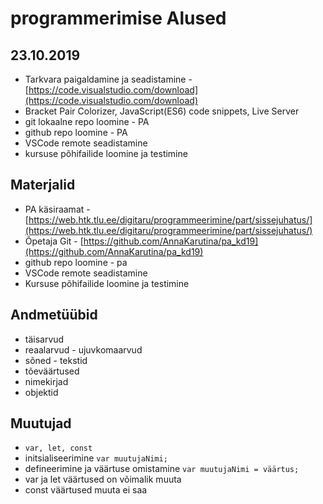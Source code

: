 # programmerimise Alused
## 23.10.2019
* Tarkvara paigaldamine ja seadistamine - [https://code.visualstudio.com/download](https://code.visualstudio.com/download)
* Bracket Pair Colorizer, JavaScript(ES6) code snippets, Live Server
* git lokaalne repo loomine - PA
* github repo loomine - PA
* VSCode remote seadistamine
* kursuse põhifailide loomine ja testimine
## Materjalid
* PA käsiraamat - [https://web.htk.tlu.ee/digitaru/programmeerimine/part/sissejuhatus/](https://web.htk.tlu.ee/digitaru/programmeerimine/part/sissejuhatus/)
* Õpetaja Git - [https://github.com/AnnaKarutina/pa_kd19](https://github.com/AnnaKarutina/pa_kd19)
* github repo loomine - pa
 * VSCode remote seadistamine
 * Kursuse põhifailide loomine ja testimine
 ## Andmetüübid
 * täisarvud
 * reaalarvud - ujuvkomaarvud
 * sõned - tekstid
 * tõeväärtused
 * nimekirjad
 * objektid
 ## Muutujad
 * ```var, let, const```
 * initsialiseerimine
 ```var muutujaNimi;```
 * defineerimine ja väärtuse omistamine
 ```var muutujaNimi = väärtus;```
 * var ja let väärtused on võimalik muuta
 * const väärtused muuta ei saa
 
